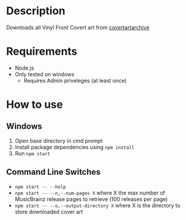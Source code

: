# Description
Downloads all Vinyl Front Covert art from [covertartarchive](https://coverartarchive.org)

# Requirements 
* Node.js
* Only tested on windows
	- Requires Admin priveleges (at least once)

# How to use
## Windows
1. Open base directory in cmd prompt
2. Install package dependencies using ```npm install```
3. Run ```npm start```

## Command Line Switches
*  ```npm start -- --help```
*  ```npm start -- --n,--num-pages X``` where X the max number of MusicBrainz release pages to retrieve (100 releases per page)
*  ```npm start -- --o,--output-directory X``` where X is the directory to store downloaded cover art
